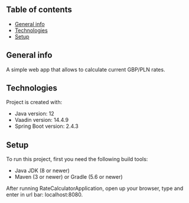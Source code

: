 ## Table of contents
* [General info](#general-info)
* [Technologies](#technologies)
* [Setup](#setup)

## General info
A simple web app that allows to calculate current GBP/PLN rates.
	
## Technologies
Project is created with:
* Java version: 12
* Vaadin version: 14.4.9
* Spring Boot version: 2.4.3
	
## Setup
To run this project, first you need the following build tools:
* Java JDK (8 or newer) 
* Maven (3 or newer) or Gradle (5.6 or newer)



After running RateCalculatorApplication, open up your browser, type and enter in url bar: localhost:8080.

